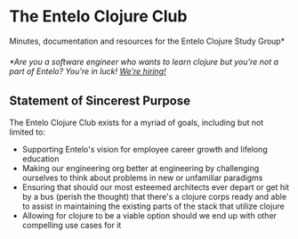 # The Entelo Clojure Club 
Minutes, documentation and resources for the Entelo Clojure Study Group*

###### *Are you a software engineer who wants to learn clojure but you're not a part of Entelo? You're in luck! [We're hiring!](https://www.entelo.com/company/careers/job-openings/)

## Statement of Sincerest Purpose
The Entelo Clojure Club exists for a myriad of goals, including but not limited to:
* Supporting Entelo's vision for employee career growth and lifelong education
* Making our engineering org better at engineering by challenging ourselves to think about problems in new or unfamiliar paradigms
* Ensuring that should our most esteemed architects ever depart or get hit by a bus (perish the thought) that there's a clojure corps ready and able to assist in maintaining the existing parts of the stack that utilize clojure
* Allowing for clojure to be a viable option should we end up with other compelling use cases for it
